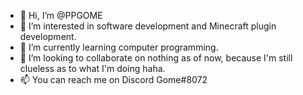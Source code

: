 - 👋 Hi, I’m @PPGOME
- 👀 I’m interested in software development and Minecraft plugin development.
- 🌱 I’m currently learning computer programming.
- 💞️ I’m looking to collaborate on nothing as of now, because I'm still clueless as to what I'm doing haha.
- 📫 You can reach me on Discord Gome#8072

<!---
PPGOME/PPGOME is a ✨ special ✨ repository because its `README.md` (this file) appears on your GitHub profile.
You can click the Preview link to take a look at your changes.
--->
